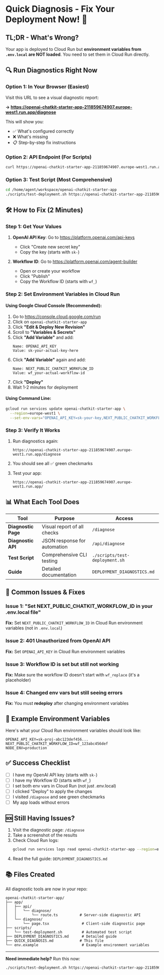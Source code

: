 # Quick Diagnosis - Fix Your Deployment Now! 🚀

## TL;DR - What's Wrong?

Your app is deployed to Cloud Run but **environment variables from `.env.local` are NOT loaded**. You need to set them in Cloud Run directly.

## 🔍 Run Diagnostics Right Now

### Option 1: In Your Browser (Easiest)
Visit this URL to see a visual diagnostic report:

**→ https://openai-chatkit-starter-app-211859674907.europe-west1.run.app/diagnose**

This will show you:
- ✅ What's configured correctly
- ❌ What's missing
- 📋 Step-by-step fix instructions

### Option 2: API Endpoint (For Scripts)
```bash
curl https://openai-chatkit-starter-app-211859674907.europe-west1.run.app/api/diagnose
```

### Option 3: Test Script (Most Comprehensive)
```bash
cd /home/agent/workspace/openai-chatkit-starter-app
./scripts/test-deployment.sh https://openai-chatkit-starter-app-211859674907.europe-west1.run.app
```

## 🛠️ How to Fix (2 Minutes)

### Step 1: Get Your Values

1. **OpenAI API Key**: Go to https://platform.openai.com/api-keys
   - Click "Create new secret key"
   - Copy the key (starts with `sk-`)

2. **Workflow ID**: Go to https://platform.openai.com/agent-builder
   - Open or create your workflow
   - Click "Publish"
   - Copy the Workflow ID (starts with `wf_`)

### Step 2: Set Environment Variables in Cloud Run

#### Using Google Cloud Console (Recommended):
1. Go to https://console.cloud.google.com/run
2. Click on `openai-chatkit-starter-app`
3. Click **"Edit & Deploy New Revision"**
4. Scroll to **"Variables & Secrets"**
5. Click **"Add Variable"** and add:
   ```
   Name: OPENAI_API_KEY
   Value: sk-your-actual-key-here
   ```
6. Click **"Add Variable"** again and add:
   ```
   Name: NEXT_PUBLIC_CHATKIT_WORKFLOW_ID
   Value: wf_your-actual-workflow-id
   ```
7. Click **"Deploy"**
8. Wait 1-2 minutes for deployment

#### Using Command Line:
```bash
gcloud run services update openai-chatkit-starter-app \
  --region=europe-west1 \
  --set-env-vars="OPENAI_API_KEY=sk-your-key,NEXT_PUBLIC_CHATKIT_WORKFLOW_ID=wf_your-workflow-id"
```

### Step 3: Verify It Works

1. Run diagnostics again:
   ```
   https://openai-chatkit-starter-app-211859674907.europe-west1.run.app/diagnose
   ```

2. You should see all ✅ green checkmarks

3. Test your app:
   ```
   https://openai-chatkit-starter-app-211859674907.europe-west1.run.app/
   ```

## 📊 What Each Tool Does

| Tool | Purpose | Access |
|------|---------|--------|
| **Diagnostic Page** | Visual report of all checks | `/diagnose` |
| **Diagnostic API** | JSON response for automation | `/api/diagnose` |
| **Test Script** | Comprehensive CLI testing | `./scripts/test-deployment.sh` |
| **Guide** | Detailed documentation | `DEPLOYMENT_DIAGNOSTICS.md` |

## 🚨 Common Issues & Fixes

### Issue 1: "Set NEXT_PUBLIC_CHATKIT_WORKFLOW_ID in your .env.local file"
**Fix:** Set `NEXT_PUBLIC_CHATKIT_WORKFLOW_ID` in Cloud Run environment variables (not in `.env.local`)

### Issue 2: 401 Unauthorized from OpenAI API
**Fix:** Set `OPENAI_API_KEY` in Cloud Run environment variables

### Issue 3: Workflow ID is set but still not working
**Fix:** Make sure the workflow ID doesn't start with `wf_replace` (it's a placeholder)

### Issue 4: Changed env vars but still seeing errors
**Fix:** You must **redeploy** after changing environment variables

## 📝 Example Environment Variables

Here's what your Cloud Run environment variables should look like:

```
OPENAI_API_KEY=sk-proj-abc123def456...
NEXT_PUBLIC_CHATKIT_WORKFLOW_ID=wf_123abc456def
NODE_ENV=production
```

## ✅ Success Checklist

- [ ] I have my OpenAI API key (starts with `sk-`)
- [ ] I have my Workflow ID (starts with `wf_`)
- [ ] I set both env vars in Cloud Run (not just .env.local)
- [ ] I clicked "Deploy" to apply the changes
- [ ] I visited `/diagnose` and see green checkmarks
- [ ] My app loads without errors

## 🆘 Still Having Issues?

1. Visit the diagnostic page: `/diagnose`
2. Take a screenshot of the results
3. Check Cloud Run logs:
   ```bash
   gcloud run services logs read openai-chatkit-starter-app --region=europe-west1 --limit=50
   ```
4. Read the full guide: `DEPLOYMENT_DIAGNOSTICS.md`

## 📚 Files Created

All diagnostic tools are now in your repo:

```
openai-chatkit-starter-app/
├── app/
│   ├── api/
│   │   └── diagnose/
│   │       └── route.ts          # Server-side diagnostic API
│   └── diagnose/
│       └── page.tsx               # Client-side diagnostic page
├── scripts/
│   └── test-deployment.sh         # Automated test script
├── DEPLOYMENT_DIAGNOSTICS.md      # Detailed guide
├── QUICK_DIAGNOSIS.md            # This file
└── env.example                    # Example environment variables
```

---

**Need immediate help?** Run this now:
```bash
./scripts/test-deployment.sh https://openai-chatkit-starter-app-211859674907.europe-west1.run.app
```

